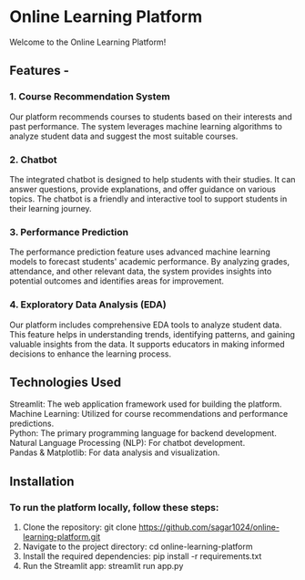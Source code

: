 # Online Learning Platform

Welcome to the Online Learning Platform!

## Features -
### 1. Course Recommendation System
Our platform recommends courses to students based on their interests and past performance. The system leverages machine learning algorithms to analyze student data and suggest the most suitable courses.

### 2. Chatbot
The integrated chatbot is designed to help students with their studies. It can answer questions, provide explanations, and offer guidance on various topics. The chatbot is a friendly and interactive tool to support students in their learning journey.

### 3. Performance Prediction
The performance prediction feature uses advanced machine learning models to forecast students' academic performance. By analyzing grades, attendance, and other relevant data, the system provides insights into potential outcomes and identifies areas for improvement.

### 4. Exploratory Data Analysis (EDA)
Our platform includes comprehensive EDA tools to analyze student data. This feature helps in understanding trends, identifying patterns, and gaining valuable insights from the data. It supports educators in making informed decisions to enhance the learning process.

## Technologies Used
Streamlit: The web application framework used for building the platform.
<br>
Machine Learning: Utilized for course recommendations and performance predictions.
<br>
Python: The primary programming language for backend development.
<br>
Natural Language Processing (NLP): For chatbot development.
<br>
Pandas & Matplotlib: For data analysis and visualization.

## Installation

### To run the platform locally, follow these steps:

1. Clone the repository:
git clone https://github.com/sagar1024/online-learning-platform.git
2. Navigate to the project directory:
cd online-learning-platform
3. Install the required dependencies:
pip install -r requirements.txt
4. Run the Streamlit app:
streamlit run app.py
